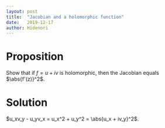 ```yaml
---
layout: post
title:  "Jacobian and a holomorphic function"
date:   2019-12-17
author: Hidenori
---
```


# Proposition
Show that if $f = u + iv$ is holomorphic, then the Jacobian equals $\abs{f'(z)}^2$.

# Solution

$u_xv_y - u_yv_x = u_x^2 + u_y^2 = \abs{u_x + iv_y}^2$.
